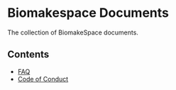 # Biomakespace Documents

The collection of BiomakeSpace documents.

## Contents

- [FAQ](faq.md)
- [Code of Conduct](code-of-conduct.md)
